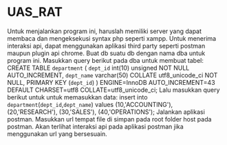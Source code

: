 # UAS_RAT

Untuk menjalankan program ini, haruslah memiliki server yang dapat membaca dan mengeksekusi syntax php seperti xampp.
Untuk menerima interaksi api, dapat menggunakan aplikasi third party seperti postman maupun plugin api chrome.
Buat db suatu db dengan nama dba untuk program ini.
Masukkan query berikut pada dba untuk membuat tabel:
  CREATE TABLE `department` (
  `dept_id` int(10) unsigned NOT NULL AUTO_INCREMENT,
  `dept_name` varchar(50) COLLATE utf8_unicode_ci NOT NULL,
  PRIMARY KEY (`dept_id`)
) ENGINE=InnoDB AUTO_INCREMENT=43 DEFAULT CHARSET=utf8 COLLATE=utf8_unicode_ci;
Lalu masukkan query berikut untuk untuk memasukkan data:
  insert  into `department`(`dept_id`,`dept_name`) values 
(10,'ACCOUNTING'),
(20,'RESEARCH'),
(30,'SALES'),
(40,'OPERATIONS');
Jalankan aplikasi postman.
Masukkan url tempat file di simpan pada root folder host pada postman.
Akan terlihat interaksi api pada aplikasi postman jika menggunakan url yang bersesuain.
